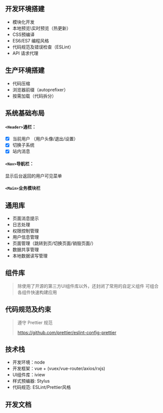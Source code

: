 ## 开发环境搭建

- 模块化开发
- 本地预览\实时预览（热更新）
- CSS预编译
- ES6/ES7 编程风格
- 代码规范及错误检查（ESLint）
- API 请求代理

## 生产环境搭建

- 代码压缩
- 浏览器前缀（autoprefixer）
- 按需加载（代码拆分）


## 系统基础布局

#### `<Header>`通栏：

- [x] 当前用户 （用户头像/退出/设置）
- [x] 切换子系统
- [x] 站内消息

#### `<Nav>`导航栏：
显示后台返回的用户可见菜单

#### `<Main>`业务模块栏


## 通用库

- 页面消息提示
- 日志处理
- 权限控制管理
- 用户信息管理
- 页面管理（跳转到页/切换页面/销毁页面/）
- 数据共享管理
- 本地数据读写管理

## 组件库

> 除使用了开源的第三方UI组件库以外，还封闭了常用的自定义组件
> 可组合各组件快速构建应用


## 代码规范及约束

> 遵守 Prettier 规范
>
> https://github.com/prettier/eslint-config-prettier

## 技术栈

- 开发环境：node
- 开发框架：vue + (vuex/vue-router/axios/rxjs)
- UI组件库：iview
- 样式预编器: Stylus
- 代码规范: ESLint/Prettier风格


## 开发文档



